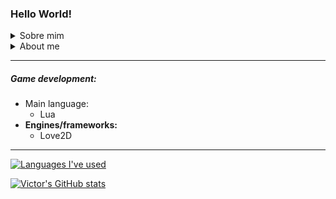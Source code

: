 ### Hello World!

**<details>**
<summary>Sobre mim</summary>

* Estudante de Desenvolvimento Web Full-Stack na [Trybe](https://github.com/tryber)
  
- - - -
  
* Contato
   * Email: victoryuritc@yahoo.com
   * LinkedIn: [Victor Yuri Tavares de Camargo](https://www.linkedin.com/in/victor-yuri-tavares-de-camargo/)
  
- - - -

* **Hard skills**
   * Front-end:
      * Gerenciamento de estado de inputs:
         * HTML, JavaScript, React.js (Class components and Functional Components) & Redux
      * Styles:
         * CSS & Tailwind
      * Testes:
         * Jest & React Testing Library
      * Metodologias ágeis:
         * Scrum & Kanban
   * Back-end
      * Banco de dados relacionais:
         * MySQL
      * Outros:
         * Docker
- - - -

* **Soft skills**
   * Criativity
   * Leadership
   * Communication

- - - -
  
* Origem: Curitiba, Paraná, Brasil
* Estudante desde 21/03/2022
* Hobbies:
   * Escutar variados gêneros musicais, desde Frank Sinatra :tophat: a Pharrell Williams :smile:, de Hans Zimmer :hourglass: a Paolo Nutini :scotland:
   * Desenvolver jogos de aventura, plataforma e construção de cidades em 2D
   * Aprender sobre aspectos culturais de diferentes países, lugares e povos

</details>

<details>
<summary> About me </summary>
<br>
  
* Contact
   * Email: victoryuritc@yahoo.com
   * LinkedIn: [Victor Yuri Tavares de Camargo]()

- - - -
  
* Hard skills

   * Front-end:
      * Input state management:
         * HTML, JavaScript, React.js (Class components and Functional Components) & Redux
      * Styles:
         * CSS & Tailwind
      * Tests:
         * Jest & React Testing Library
      * Agile methodologies:
         * Scrum & Kanban
   * Back-end
      * Relational database:
         * MySQL
      * Others:
         * Docker
- - - -
 
* Full-stack Web Development student at [Trybe](https://github.com/tryber)
* Origin: Curitiba, Paraná, Brasil
* Student since 03/21/2022
* Hobbies:
   * Listening diversified music genres, from Frank Sinatra :tophat: to Pharrell Williams :smile:, from Hans Zimmer :hourglass: to Paolo Nutini :scotland:
   * Developing 2D adventure, platform and city-building games
   * Learning about cultural aspects from different countries, places and people
</details>

- - - -


##### **Game development:**
* Main language:
   * Lua
* **Engines/frameworks:**
   * Love2D

- - - -

[![Languages I've used](https://github-readme-stats.vercel.app/api/top-langs/?username=VictorYuriTC)](https://github.com/anuraghazra/github-readme-stats)

[![Victor's GitHub stats](https://github-readme-stats.vercel.app/api?username=VictorYuriTC)](https://github.com/anuraghazra/github-readme-stats)


<!--
**VictorYuriTC/VictorYuriTC** is a ✨ _special_ ✨ repository because its `README.md` (this file) appears on your GitHub profile.

Here are some ideas to get you started:

- 🔭 I’m currently working on ...
- 🌱 I’m currently learning ...
- 👯 I’m looking to collaborate on ...
- 🤔 I’m looking for help with ...
- 💬 Ask me about ...
- 📫 How to reach me: ...
- 😄 Pronouns: ...
- ⚡ Fun fact: ...
-->
